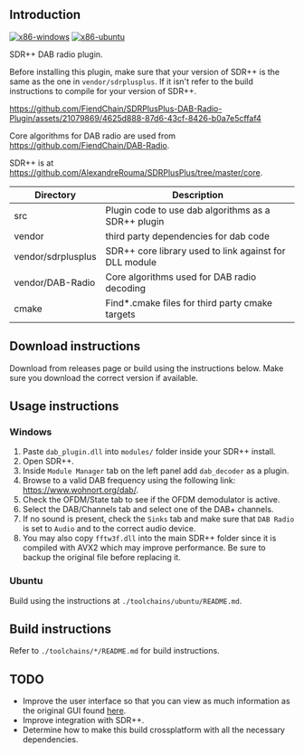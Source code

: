 ## Introduction
[![x86-windows](https://github.com/FiendChain/SDRPlusPlus-DAB-Radio-Plugin/actions/workflows/x86-windows.yml/badge.svg)](https://github.com/FiendChain/SDRPlusPlus-DAB-Radio-Plugin/actions/workflows/x86-windows.yml)
[![x86-ubuntu](https://github.com/FiendChain/SDRPlusPlus-DAB-Radio-Plugin/actions/workflows/x86-ubuntu.yml/badge.svg)](https://github.com/FiendChain/SDRPlusPlus-DAB-Radio-Plugin/actions/workflows/x86-ubuntu.yml)

SDR++ DAB radio plugin. 

Before installing this plugin, make sure that your version of SDR++ is the same as the one in ```vendor/sdrplusplus```. If it isn't refer to the build instructions to compile for your version of SDR++.

https://github.com/FiendChain/SDRPlusPlus-DAB-Radio-Plugin/assets/21079869/4625d888-87d6-43cf-8426-b0a7e5cffaf4

Core algorithms for DAB radio are used from https://github.com/FiendChain/DAB-Radio.

SDR++ is at https://github.com/AlexandreRouma/SDRPlusPlus/tree/master/core.

| Directory | Description |
| --- | --- |
| src | Plugin code to use dab algorithms as a SDR++ plugin |
| vendor | third party dependencies for dab code |
| vendor/sdrplusplus | SDR++ core library used to link against for DLL module |
| vendor/DAB-Radio | Core algorithms used for DAB radio decoding |
| cmake | Find*.cmake files for third party cmake targets |

## Download instructions
Download from releases page or build using the instructions below. Make sure you download the correct version if available.

## Usage instructions
### Windows
1. Paste ```dab_plugin.dll``` into ```modules/``` folder inside your SDR++ install.
2. Open SDR++.
3. Inside ```Module Manager``` tab on the left panel add ```dab_decoder``` as a plugin.
4. Browse to a valid DAB frequency using the following link: https://www.wohnort.org/dab/.
5. Check the OFDM/State tab to see if the OFDM demodulator is active.
6. Select the DAB/Channels tab and select one of the DAB+ channels.
7. If no sound is present, check the ```Sinks``` tab and make sure that ```DAB Radio``` is set to ```Audio``` and to the correct audio device.
8. You may also copy ```fftw3f.dll``` into the main SDR++ folder since it is compiled with AVX2 which may improve performance. Be sure to backup the original file before replacing it.

### Ubuntu
Build using the instructions at ```./toolchains/ubuntu/README.md```.

## Build instructions
Refer to ```./toolchains/*/README.md``` for build instructions.

## TODO
- Improve the user interface so that you can view as much information as the original GUI found [here](https://github.com/FiendChain/DAB-Radio).
- Improve integration with SDR++.
- Determine how to make this build crossplatform with all the necessary dependencies.
